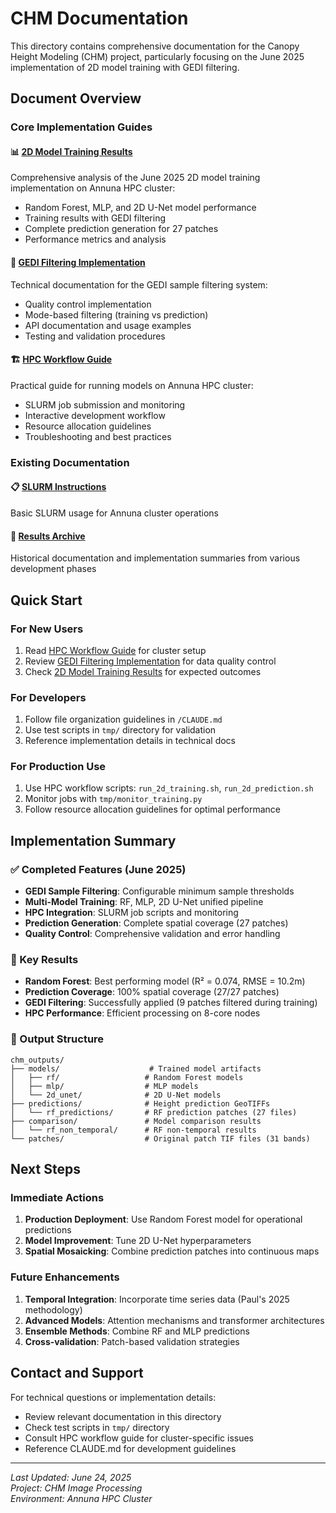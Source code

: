 # CHM Documentation

This directory contains comprehensive documentation for the Canopy Height Modeling (CHM) project, particularly focusing on the June 2025 implementation of 2D model training with GEDI filtering.

## Document Overview

### Core Implementation Guides

#### 📊 [2D Model Training Results](2d_model_training_results.md)
Comprehensive analysis of the June 2025 2D model training implementation on Annuna HPC cluster:
- Random Forest, MLP, and 2D U-Net model performance
- Training results with GEDI filtering
- Complete prediction generation for 27 patches
- Performance metrics and analysis

#### 🔧 [GEDI Filtering Implementation](gedi_filtering_implementation.md)
Technical documentation for the GEDI sample filtering system:
- Quality control implementation
- Mode-based filtering (training vs prediction)
- API documentation and usage examples
- Testing and validation procedures

#### 🏗️ [HPC Workflow Guide](hpc_workflow_guide.md)
Practical guide for running models on Annuna HPC cluster:
- SLURM job submission and monitoring
- Interactive development workflow
- Resource allocation guidelines
- Troubleshooting and best practices

### Existing Documentation

#### 📋 [SLURM Instructions](slurm_instruction.md)
Basic SLURM usage for Annuna cluster operations

#### 📁 [Results Archive](results/)
Historical documentation and implementation summaries from various development phases

## Quick Start

### For New Users
1. Read [HPC Workflow Guide](hpc_workflow_guide.md) for cluster setup
2. Review [GEDI Filtering Implementation](gedi_filtering_implementation.md) for data quality control
3. Check [2D Model Training Results](2d_model_training_results.md) for expected outcomes

### For Developers
1. Follow file organization guidelines in `/CLAUDE.md`
2. Use test scripts in `tmp/` directory for validation
3. Reference implementation details in technical docs

### For Production Use
1. Use HPC workflow scripts: `run_2d_training.sh`, `run_2d_prediction.sh`
2. Monitor jobs with `tmp/monitor_training.py`
3. Follow resource allocation guidelines for optimal performance

## Implementation Summary

### ✅ Completed Features (June 2025)
- **GEDI Sample Filtering**: Configurable minimum sample thresholds
- **Multi-Model Training**: RF, MLP, 2D U-Net unified pipeline
- **HPC Integration**: SLURM job scripts and monitoring
- **Prediction Generation**: Complete spatial coverage (27 patches)
- **Quality Control**: Comprehensive validation and error handling

### 🎯 Key Results
- **Random Forest**: Best performing model (R² = 0.074, RMSE = 10.2m)
- **Prediction Coverage**: 100% spatial coverage (27/27 patches)
- **GEDI Filtering**: Successfully applied (9 patches filtered during training)
- **HPC Performance**: Efficient processing on 8-core nodes

### 📁 Output Structure
```
chm_outputs/
├── models/                    # Trained model artifacts
│   ├── rf/                   # Random Forest models
│   ├── mlp/                  # MLP models  
│   └── 2d_unet/              # 2D U-Net models
├── predictions/              # Height prediction GeoTIFFs
│   └── rf_predictions/       # RF prediction patches (27 files)
├── comparison/               # Model comparison results
│   └── rf_non_temporal/      # RF non-temporal results
└── patches/                  # Original patch TIF files (31 bands)
```

## Next Steps

### Immediate Actions
1. **Production Deployment**: Use Random Forest model for operational predictions
2. **Model Improvement**: Tune 2D U-Net hyperparameters
3. **Spatial Mosaicking**: Combine prediction patches into continuous maps

### Future Enhancements
1. **Temporal Integration**: Incorporate time series data (Paul's 2025 methodology)
2. **Advanced Models**: Attention mechanisms and transformer architectures
3. **Ensemble Methods**: Combine RF and MLP predictions
4. **Cross-validation**: Patch-based validation strategies

## Contact and Support

For technical questions or implementation details:
- Review relevant documentation in this directory
- Check test scripts in `tmp/` directory
- Consult HPC workflow guide for cluster-specific issues
- Reference CLAUDE.md for development guidelines

---
*Last Updated: June 24, 2025*  
*Project: CHM Image Processing*  
*Environment: Annuna HPC Cluster*